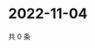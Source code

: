 # 2022-11-04

共 0 条

<!-- BEGIN WEIBO -->
<!-- 最后更新时间 Fri Nov 04 2022 18:01:36 GMT+0800 (China Standard Time) -->

<!-- END WEIBO -->
